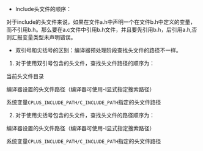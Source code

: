 * Include头文件的顺序：

对于include的头文件来说，如果在文件a.h中声明一个在文件b.h中定义的变量，而不引用b.h。那么要在a.c文件中引用b.h文件，并且要先引用b.h，后引用a.h,否则汇报变量类型未声明错误。


* 双引号和尖括号的区别：编译器预处理阶段查找头文件的路径不一样。

1. 对于使用双引号包含的头文件，查找头文件路径的顺序为：

当前头文件目录

编译器设置的头文件路径（编译器可使用-I显式指定搜索路径）

系统变量`CPLUS_INCLUDE_PATH/C_INCLUDE_PATH`指定的头文件路径

2. 对于使用尖括号包含的头文件，查找头文件的路径顺序为：

编译器设置的头文件路径（编译器可使用-I显式指定搜索路径）

系统变量`CPLUS_INCLUDE_PATH/C_INCLUDE_PATH`指定的头文件路径